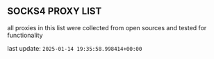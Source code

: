 ## SOCKS4 PROXY LIST

all proxies in this list were collected from open sources and tested for functionality

last update: `2025-01-14 19:35:58.998414+00:00`